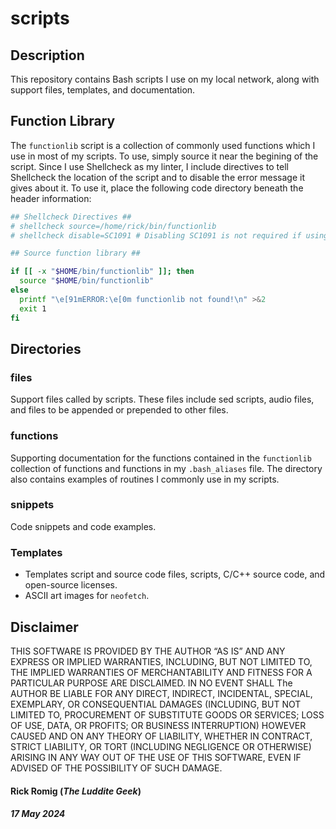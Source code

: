 # scripts

## Description

This repository contains Bash scripts I use on my local network, along with support files, templates, and documentation.

## Function Library

The `functionlib` script is a collection of commonly used functions which I use in most of my scripts. To use, simply source it near the begining of the script. Since I use Shellcheck as my linter, I include directives to tell Shellcheck the location of the script and to disable the error message it gives about it. To use it, place the following code directory beneath the header information:
```bash
## Shellcheck Directives ##
# shellcheck source=/home/rick/bin/functionlib
# shellcheck disable=SC1091 # Disabling SC1091 is not required if using shellcheck -x to check syntax.

## Source function library ##

if [[ -x "$HOME/bin/functionlib" ]]; then
  source "$HOME/bin/functionlib"
else
  printf "\e[91mERROR:\e[0m functionlib not found!\n" >&2
  exit 1
fi
```

## Directories

### files

Support files called by scripts. These files include sed scripts, audio files, and files to be appended or prepended to other files.

### functions

Supporting documentation for the functions contained in the `functionlib` collection of functions and functions in my `.bash_aliases` file. The directory also contains examples of routines I commonly use in my scripts.

### snippets

Code snippets and code examples.

### Templates

- Templates script and source code files, scripts, C/C++ source code, and open-source licenses.
- ASCII art images for `neofetch`.

## Disclaimer
THIS SOFTWARE IS PROVIDED BY THE AUTHOR “AS IS” AND ANY EXPRESS OR IMPLIED WARRANTIES, INCLUDING, BUT NOT LIMITED TO, THE IMPLIED WARRANTIES OF MERCHANTABILITY AND FITNESS FOR A PARTICULAR PURPOSE ARE DISCLAIMED. IN NO EVENT SHALL The AUTHOR BE LIABLE FOR ANY DIRECT, INDIRECT, INCIDENTAL, SPECIAL, EXEMPLARY, OR CONSEQUENTIAL DAMAGES (INCLUDING, BUT NOT LIMITED TO, PROCUREMENT OF SUBSTITUTE GOODS OR SERVICES; LOSS OF USE, DATA, OR PROFITS; OR BUSINESS INTERRUPTION) HOWEVER CAUSED AND ON ANY THEORY OF LIABILITY, WHETHER IN CONTRACT, STRICT LIABILITY, OR TORT (INCLUDING NEGLIGENCE OR OTHERWISE) ARISING IN ANY WAY OUT OF THE USE OF THIS SOFTWARE, EVEN IF ADVISED OF THE POSSIBILITY OF SUCH DAMAGE.

#### Rick Romig (*The Luddite Geek*)
##### 17 May 2024